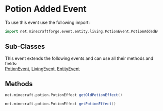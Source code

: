 # Potion Added Event

To use this event use the following import:
```groovy
import net.minecraftforge.event.entity.living.PotionEvent.PotionAddedEvent
```

## Sub-Classes
This event extends the following events and can use all their methods and fields: <br>
[PotionEvent](potion_event.md), [LivingEvent](../living_event/living_event.md), [EntityEvent](../entity_event/entity_event.md)

## Methods
```groovy
net.minecraft.potion.PotionEffect getOldPotionEffect()
```

```groovy
net.minecraft.potion.PotionEffect getPotionEffect()
```
